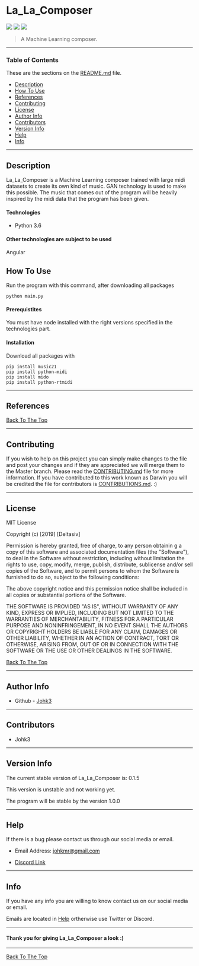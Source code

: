 # La_La_Composer 

![](https://img.shields.io/badge/license-MIT-lightgray.svg) ![](https://img.shields.io/badge/version-0.1.5-yellow.svg) ![](https://img.shields.io/badge/build-passing-green.svg)

> A Machine Learning composer. 

---

### Table of Contents 

These are the sections on the [README.md](https://github.com/Deltasiv/Darwin/blob/master/README.md) file. 

- [Description](#description)
- [How To Use](#how-to-use)
- [References](#references) 
- [Contributing](#contributing) 
- [License](#license)
- [Author Info](#author-info)
- [Contributors](#contributors) 
- [Version Info](#version-info)
- [Help](#help) 
- [Info](#info) 

--- 

## Description 

La_La_Composer is a Machine Learning composer trained with large midi datasets to create its own kind of music. GAN technology is
used to make this possible. The music that comes out of the program will be heavily inspired by the midi data that the program has been given.

#### Technologies 

- Python 3.6

#### Other technologies are subject to be used 

Angular

## How To Use 

Run the program with this command, after downloading all packages
```
python main.py
```

#### Prerequistites 

You must have node installed with the right versions specified in the technologies part.

#### Installation 

Download all packages with
```
pip install music21
pip install python-midi
pip install mido
pip install python-rtmidi
```

---

## References 

[Back To The Top](#Darwin) 

--- 

## Contributing

If you wish to help on this project you can simply make changes to the file and post your changes and if they are appreciated we will merge them to the Master branch. Please read the [CONTRIBUTING.md](https://github.com/YELLOWHATT/Darwin/blob/master/CONTRIBUTORS.md) file for more information. If you have contributed to this work known as Darwin you will be credited the file for contributors is [CONTRIBUTIONS.md](https://github.com/YELLOWHATT/Darwin/blob/master/CONTRIBUTIONS.md). :) 

--- 

## License 

MIT License 

Copyright (c) [2019] [Deltasiv] 

Permission is hereby granted, free of charge, to any person obtainin g a copy of this software and associated documentation files (the "Software"), to deal in the Software without restriction, including without limitation the rights to use, copy, modify, merge, publish, distribute, sublicense and/or sell copies of the Software, and to permit persons to whom the Software is furnished to do so, subject to the following conditions: 

The above copyright notice and this permission notice shall be included in all copies or substantial portions of the Software. 

THE SOFTWARE IS PROVIDED "AS IS", WITHOUT WARRANTY OF ANY KIND, EXPRESS OR IMPLIED, INCLUDING BUT NOT LIMITED TO THE WARRANTIES OF MERCHANTABILITY, FITNESS FOR A PARTICULAR PURPOSE AND NONINFRINGEMENT, IN NO EVENT SHALL THE AUTHORS OR COPYRIGHT HOLDERS BE LIABLE FOR ANY CLAIM, DAMAGES OR OTHER LIABILITY, WHETHER IN AN ACTION OF CONTRACT, TORT OR OTHERWISE, ARISING FROM, OUT OF OR IN CONNECTION WITH THE SOFTWARE OR THE USE OR OTHER DEALINGS IN THE SOFTWARE. 

[Back To The Top](#Darwin) 

--- 

## Author Info 

- Github - [Johk3](https://github.com/Johk3)

--- 

## Contributors 

- Johk3 

--- 

## Version Info 

The current stable version of La_La_Composer is: 0.1.5

This version is unstable and not working yet.

The program will be stable by the version 1.0.0

--- 

## Help 

If there is a bug please contact us through our social media or email. 


- Email Address: johkmr@gmail.com

- [Discord Link](https://discord.gg/EmUedu)

--- 

## Info 

If you have any info you are willing to know contact us on our social media or email. 

Emails are located in [Help](#help) ortherwise use Twitter or Discord.  

--- 

#### Thank you for giving La_La_Composer a look :) 

---

[Back To The Top](#Darwin) 

